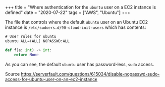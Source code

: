 +++
title = "Where authentication for the `ubuntu` user on a EC2 instance is defined"
date = "2020-07-22"
tags = ["AWS", "Ubuntu"]
+++

The file that controls where the default `ubuntu` user on an Ubuntu EC2 instance
is `/etc/sudoers.d/90-cloud-init-users` which has contents:

```txt
# User rules for ubuntu
ubuntu ALL=(ALL) NOPASSWD:ALL
```

```py
def f(a: int) -> int:
    return None
```

As you can see, the default `ubuntu` user has password-less, `sudo` access.

Source <https://serverfault.com/questions/615034/disable-nopasswd-sudo-access-for-ubuntu-user-on-an-ec2-instance>
